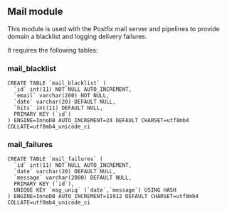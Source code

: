 ## Mail module

This module is used with the Postfix mail server and pipelines to provide domain a blacklist and logging delivery failures.

It requires the following tables:

### mail_blacklist
```
CREATE TABLE `mail_blacklist` (
  `id` int(11) NOT NULL AUTO_INCREMENT,
  `email` varchar(200) NOT NULL,
  `date` varchar(20) DEFAULT NULL,
  `hits` int(11) DEFAULT NULL,
  PRIMARY KEY (`id`)
) ENGINE=InnoDB AUTO_INCREMENT=24 DEFAULT CHARSET=utf8mb4 COLLATE=utf8mb4_unicode_ci
```

### mail_failures
```
CREATE TABLE `mail_failures` (
  `id` int(11) NOT NULL AUTO_INCREMENT,
  `date` varchar(20) DEFAULT NULL,
  `message` varchar(2000) DEFAULT NULL,
  PRIMARY KEY (`id`),
  UNIQUE KEY `msg_uniq` (`date`,`message`) USING HASH
) ENGINE=InnoDB AUTO_INCREMENT=11912 DEFAULT CHARSET=utf8mb4 COLLATE=utf8mb4_unicode_ci

